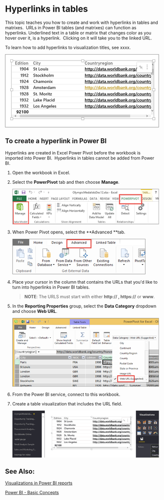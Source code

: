 ﻿<properties 
   pageTitle="Hyperlinks in tables"
   description="Hyperlinks in tables"
   services="powerbi" 
   documentationCenter="" 
   authors="pcw3187" 
   manager="mblythe" 
   editor=""
   tags=""/>
 
<tags
   ms.service="powerbi"
   ms.devlang="NA"
   ms.topic="article"
   ms.tgt_pltfrm="NA"
   ms.workload="powerbi"
   ms.date="10/14/2015"
   ms.author="v-pawrig"/>
# Hyperlinks in tables

This topic teaches you how to create and work with hyperlinks in tables and matrixes.  URLs in Power BI tables (and matrixes) can function as hyperlinks. Underlined text in a table or matrix that changes color as you hover over it, is a hyperlink.  Clicking on it will take you to the linked URL. 

To learn how to add hyperlinks to visualization titles, see xxxx.

![](media/powerbi-service-hyperlinks-in-tables/hyperlinkedTable.png)

## To create a hyperlink in Power BI

Hyperlinks are created in Excel Power Pivot before the workbook is imported into Power BI.  Hyperlinks in tables cannot be added from Power BI.

1.  Open the workbook in Excel.

2.  Select the **PowerPivot** tab and then choose **Manage**.

    ![](media/powerbi-service-hyperlinks-in-tables/createHyperlinkInPowerPivot2.png)

3.  When Power Pivot opens, select the **Advanced **tab.

    ![](media/powerbi-service-hyperlinks-in-tables/createHyperlinkInPowerPivot3.png)

4.  Place your cursor in the column that contains the URLs that you'd like to turn into hyperlinks in Power BI tables.

    >**NOTE**: The URLS must start with either **http:// , https://** or **www**.

5.  In the **Reporting Properties** group, select the **Data Category** dropdown and choose **Web URL**. 

    ![](media/powerbi-service-hyperlinks-in-tables/createHyperlinksNew.png)

6.  From the Power BI service, connect to this workbook.

7.  Create a table visualization that includes the URL field.

    ![](media/powerbi-service-hyperlinks-in-tables/hyperlinksInTables.gif)


## See Also:

[Visualizations in Power BI reports](powerbi-service-visualizations-for-reports.md)

[Power BI - Basic Concepts](powerbi-service-basic-concepts.md)







